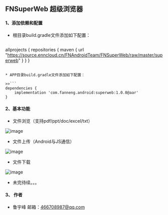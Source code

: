## FNSuperWeb 超级浏览器
#### 1、添加依赖和配置
* 根目录build.gradle文件添加如下配置：

>>```
allprojects {
    repositories {
        maven { url "https://source.enncloud.cn/FNAndroidTeam/FNSuperWeb/raw/master/superweb" }
    }
}
```

* APP目录build.gradle文件添加如下配置：

>>```
dependencies {
    implementation 'com.fanneng.android:superweb:1.0.0@aar'
}
```

#### 2、基本功能
* 文件浏览（支持pdf/ppt/doc/excel/txt）

![image](https://source.enncloud.cn/FNAndroidTeam/FNSuperWeb/src/bb5d8aeed3888043606bfc5833ea8aff4f336167/file_open.gif)

* 文件上传（Android与JS通信）

![image](https://source.enncloud.cn/FNAndroidTeam/FNSuperWeb/src/bb5d8aeed3888043606bfc5833ea8aff4f336167/file_upload.gif)

* 文件下载

![image](https://source.enncloud.cn/FNAndroidTeam/FNSuperWeb/src/bb5d8aeed3888043606bfc5833ea8aff4f336167/file_downloader.gif)

* 未完待续。。。


#### 3、 作者
* 鲁宇峰   邮箱：466708987@qq.com
